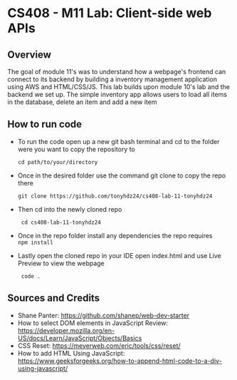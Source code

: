 # CS408 - M11 Lab: Client-side web APIs

## Overview

The goal of module 11's was to understand how a webpage's frontend can connect to its backend by building a inventory management application using AWS and HTML/CSS/JS. This lab builds upon module 10's lab and the backend we set up. The simple inventory app allows users to load all items in the database, delete an item and add a new item

## How to run code

- To run the code open up a new git bash terminal and cd to the folder were you want to copy the repository to

  `cd path/to/your/directory`

- Once in the desired folder use the command git clone to copy the repo there

  `git clone https://github.com/tonyhdz24/cs408-lab-11-tonyhdz24`

- Then cd into the newly cloned repo

  ` cd cs408-lab-11-tonyhdz24`

- Once in the repo folder install any dependencies the repo requires  
   `npm install`

- Lastly open the cloned repo in your IDE open index.html and use Live Preview to view the webpage

  ` code .`

## Sources and Credits

- Shane Panter: https://github.com/shanep/web-dev-starter
- How to select DOM elements in JavaScript Review: https://developer.mozilla.org/en-US/docs/Learn/JavaScript/Objects/Basics
- CSS Reset: https://meyerweb.com/eric/tools/css/reset/
- How to add HTML Using JavaScript: https://www.geeksforgeeks.org/how-to-append-html-code-to-a-div-using-javascript/

